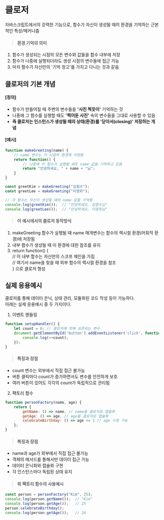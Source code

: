 # 클로저
자바스크립트에서의 강력한 기능으로, 함수가 자신이 생성될 때의 환경을 기억하는 근본적인 특성/메커니즘

> #### 환경 기억의 의미 <br>
1. 함수가 생성되는 시점의 모든 변수와 값들을 함수 내부에 저장 <br>
2. 함수가 나중에 실행되더라도 생성 시점의 변수들에 접근 가능 <br>
3. 마치 함수가 자신만의 '기억 창고'를 가지고 다니는 것과 같음

## 클로저의 기본 개념

#### [정의]
+ 함수가 만들어질 때 주변의 변수들을 <b>'사진 찍듯이'</b> 기억하는 것
+ 나중에 그 함수를 실행할 때도 <b>'찍어둔 사진'</b> 속의 변수들을 그대로 사용할 수 있음
+ <b>즉 클로저는 인스턴스가 생성될 때의 상태(환경)를 '닫아서(closing)' 저장하는 개념</b>

#### [예시]
```js
function makeGreeting(name) {
    // name 변수는 이 시점의 환경에 저장됨
    return function() {
        // 나중에 이 함수가 실행될 때도 name 값을 기억하고 있음
        return "안녕하세요, " + name + "님";
    }
}

const greetKim = makeGreeting("김철수");
const greetLee = makeGreeting("이영희");

// 각 함수는 자신이 생성될 때의 name 값을 기억함
console.log(greetKim());  // "안녕하세요, 김철수님"
console.log(greetLee());  // "안녕하세요, 이영희님"
```
> #### 이 예시에서의 클로저 동작방식 <br>
1. makeGreeting 함수가 실행될 때 name 매개변수는 함수의 렉시컬 환경(어휘적 환경)에 저장됨 <br>
2. 내부 함수가 생성될 때 이 환경에 대한 참조를 유지 <br>
3. return function() { <br>
    // 이 내부 함수는 자신만의 스코프 체인을 가짐 <br>
    // 여기서 name을 찾을 때 외부 함수의 렉시컬 환경을 참조 <br>
} 으로 클로저 형성

## 실제 응용예시
클로저를 통해 데이터 은닉, 상태 관리, 모듈화된 코드 작성 등이 가능하다. <br>
아래는 실제 응용예시 중 두 가지이다.

1. 이벤트 핸들링
```js
function setupHandler() {
    let count = 0; // 클로저에 의해 보존되는 변수
    document.getElementById('button').addEventListener('click', function() {
        console.log(++count);
    });
}
```
> #### 특징과 장점
+ count 변수는 외부에서 직접 접근 불가능
+ 버튼 클릭마다 count가 증가하면서도 변수를 안전하게 보호
+ 여러 버튼이 있어도 각각의 count가 독립적으로 관리됨

2. 팩토리 함수
```js
function personFactory(name, age) {
    return {
        getName: () => name, // name을 클로저로 캡슐화
        getAge: () => age, // age를 클로저로 캡슐화
        celebrateBirthday: () => age += 1 // age 수정 가능
    };
}
```
> #### 특징과 장점
+ name과 age가 외부에서 직접 접근 불가능
+ 객체의 메서드를 통해서만 데이터 접근 가능
+ 데이터 은닉화와 캡슐화 구현
+ 각 인스턴스마다 독립된 상태 유지

> #### 위 팩토리 함수의 사용예시
```js
const person = personFactory("Kim", 25);
console.log(person.getName());  // "Kim"
console.log(person.getAge());   // 25
person.celebrateBirthday();
console.log(person.getAge());   // 26
```

